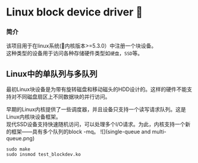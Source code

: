 # Linux block device driver :floppy_disk:
### 简介
该项目用于在linux系统(:pushpin:内核版本>=5.3.0）中注册一个块设备。<br/>
这种类型的设备用于访问各种存储硬件类型如`硬盘`，`SSD`等。

## Linux中的单队列与多队列
最初Linux块设备是为带有旋转磁盘和移动磁头的HDD设计的。这样的硬件不能支持对不同磁盘扇区上不同数据块的并行访问。

早期的Linux内核提供了一些调度器，并且设备只支持一个读写请求队列。这是Linux内核块设备框架。<br/>
现代SSD设备支持快速随机访问，可以处理多个I/O请求。为此，内核支持一个新的框架——具有多个队列的block -mq。
![](single-queue and multi-queue.png)
```
sudo make
sudo insmod test_blockdev.ko
```
